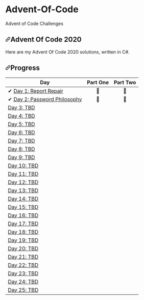 # Advent-Of-Code
Advent of Code Challenges

 <article class="markdown-body entry-content container-lg" itemprop="text"><h1><a id="user-content-advent-of-code-2020" class="anchor" aria-hidden="true" href="#advent-of-code-2020"><svg class="octicon octicon-link" viewBox="0 0 16 16" version="1.1" width="16" height="16" aria-hidden="true"><path fill-rule="evenodd" d="M7.775 3.275a.75.75 0 001.06 1.06l1.25-1.25a2 2 0 112.83 2.83l-2.5 2.5a2 2 0 01-2.83 0 .75.75 0 00-1.06 1.06 3.5 3.5 0 004.95 0l2.5-2.5a3.5 3.5 0 00-4.95-4.95l-1.25 1.25zm-4.69 9.64a2 2 0 010-2.83l2.5-2.5a2 2 0 012.83 0 .75.75 0 001.06-1.06 3.5 3.5 0 00-4.95 0l-2.5 2.5a3.5 3.5 0 004.95 4.95l1.25-1.25a.75.75 0 00-1.06-1.06l-1.25 1.25a2 2 0 01-2.83 0z"></path></svg></a>Advent Of Code 2020</h1>
<p>Here are my Advent Of Code 2020 solutions, written in C#.</p>
<h1><a id="user-content-progress" class="anchor" aria-hidden="true" href="#progress"><svg class="octicon octicon-link" viewBox="0 0 16 16" version="1.1" width="16" height="16" aria-hidden="true"><path fill-rule="evenodd" d="M7.775 3.275a.75.75 0 001.06 1.06l1.25-1.25a2 2 0 112.83 2.83l-2.5 2.5a2 2 0 01-2.83 0 .75.75 0 00-1.06 1.06 3.5 3.5 0 004.95 0l2.5-2.5a3.5 3.5 0 00-4.95-4.95l-1.25 1.25zm-4.69 9.64a2 2 0 010-2.83l2.5-2.5a2 2 0 012.83 0 .75.75 0 001.06-1.06 3.5 3.5 0 00-4.95 0l-2.5 2.5a3.5 3.5 0 004.95 4.95l1.25-1.25a.75.75 0 00-1.06-1.06l-1.25 1.25a2 2 0 01-2.83 0z"></path></svg></a>Progress</h1>
<table>
<thead>
<tr>
<th>Day</th>
<th align="center">Part One</th>
<th align="center">Part Two</th>
</tr>
</thead>
<tbody>
<tr>
<td><g-emoji class="g-emoji" alias="heavy_check_mark" fallback-src="https://github.githubassets.com/images/icons/emoji/unicode/2714.png">✔</g-emoji> <a href="https://github.com/pwncraft/adventofcode2020/tree/master/advent/Day01">Day 1: Report Repair</a></td>
<td align="center"><g-emoji class="g-emoji" alias="star2" fallback-src="https://github.githubassets.com/images/icons/emoji/unicode/1f31f.png">🌟</g-emoji></td>
<td align="center"><g-emoji class="g-emoji" alias="star2" fallback-src="https://github.githubassets.com/images/icons/emoji/unicode/1f31f.png">🌟</g-emoji></td>
</tr>
<tr>
<td><g-emoji class="g-emoji" alias="heavy_check_mark" fallback-src="https://github.githubassets.com/images/icons/emoji/unicode/2714.png">✔</g-emoji> <a href="https://github.com/pwncraft/adventofcode2020/tree/master/advent/Day02">Day 2: Password Philosophy</a></td>
<td align="center"><g-emoji class="g-emoji" alias="star2" fallback-src="https://github.githubassets.com/images/icons/emoji/unicode/1f31f.png">🌟</g-emoji></td>
<td align="center"><g-emoji class="g-emoji" alias="star2" fallback-src="https://github.githubassets.com/images/icons/emoji/unicode/1f31f.png">🌟</g-emoji></td>
</tr>
<tr>
<td><a href="/pwncraft/adventofcode2020/blob/master">Day 3: TBD</a></td>
<td align="center"></td>
<td align="center"></td>
</tr>
<tr>
<td><a href="/pwncraft/adventofcode2020/blob/master">Day 4: TBD</a></td>
<td align="center"></td>
<td align="center"></td>
</tr>
<tr>
<td><a href="/pwncraft/adventofcode2020/blob/master">Day 5: TBD</a></td>
<td align="center"></td>
<td align="center"></td>
</tr>
<tr>
<td><a href="/pwncraft/adventofcode2020/blob/master">Day 6: TBD</a></td>
<td align="center"></td>
<td align="center"></td>
</tr>
<tr>
<td><a href="/pwncraft/adventofcode2020/blob/master">Day 7: TBD</a></td>
<td align="center"></td>
<td align="center"></td>
</tr>
<tr>
<td><a href="/pwncraft/adventofcode2020/blob/master">Day 8: TBD</a></td>
<td align="center"></td>
<td align="center"></td>
</tr>
<tr>
<td><a href="/pwncraft/adventofcode2020/blob/master">Day 9: TBD</a></td>
<td align="center"></td>
<td align="center"></td>
</tr>
<tr>
<td><a href="/pwncraft/adventofcode2020/blob/master">Day 10: TBD</a></td>
<td align="center"></td>
<td align="center"></td>
</tr>
<tr>
<td><a href="/pwncraft/adventofcode2020/blob/master">Day 11: TBD</a></td>
<td align="center"></td>
<td align="center"></td>
</tr>
<tr>
<td><a href="/pwncraft/adventofcode2020/blob/master">Day 12: TBD</a></td>
<td align="center"></td>
<td align="center"></td>
</tr>
<tr>
<td><a href="/pwncraft/adventofcode2020/blob/master">Day 13: TBD</a></td>
<td align="center"></td>
<td align="center"></td>
</tr>
<tr>
<td><a href="/pwncraft/adventofcode2020/blob/master">Day 14: TBD</a></td>
<td align="center"></td>
<td align="center"></td>
</tr>
<tr>
<td><a href="/pwncraft/adventofcode2020/blob/master">Day 15: TBD</a></td>
<td align="center"></td>
<td align="center"></td>
</tr>
<tr>
<td><a href="/pwncraft/adventofcode2020/blob/master">Day 16: TBD</a></td>
<td align="center"></td>
<td align="center"></td>
</tr>
<tr>
<td><a href="/pwncraft/adventofcode2020/blob/master">Day 17: TBD</a></td>
<td align="center"></td>
<td align="center"></td>
</tr>
<tr>
<td><a href="/pwncraft/adventofcode2020/blob/master">Day 18: TBD</a></td>
<td align="center"></td>
<td align="center"></td>
</tr>
<tr>
<td><a href="/pwncraft/adventofcode2020/blob/master">Day 19: TBD</a></td>
<td align="center"></td>
<td align="center"></td>
</tr>
<tr>
<td><a href="/pwncraft/adventofcode2020/blob/master">Day 20: TBD</a></td>
<td align="center"></td>
<td align="center"></td>
</tr>
<tr>
<td><a href="/pwncraft/adventofcode2020/blob/master">Day 21: TBD</a></td>
<td align="center"></td>
<td align="center"></td>
</tr>
<tr>
<td><a href="/pwncraft/adventofcode2020/blob/master">Day 22: TBD</a></td>
<td align="center"></td>
<td align="center"></td>
</tr>
<tr>
<td><a href="/pwncraft/adventofcode2020/blob/master">Day 23: TBD</a></td>
<td align="center"></td>
<td align="center"></td>
</tr>
<tr>
<td><a href="/pwncraft/adventofcode2020/blob/master">Day 24: TBD</a></td>
<td align="center"></td>
<td align="center"></td>
</tr>
<tr>
<td><a href="/pwncraft/adventofcode2020/blob/master">Day 25: TBD</a></td>
<td align="center"></td>
<td align="center"></td>
</tr>
</tbody>
</table>
</article>
